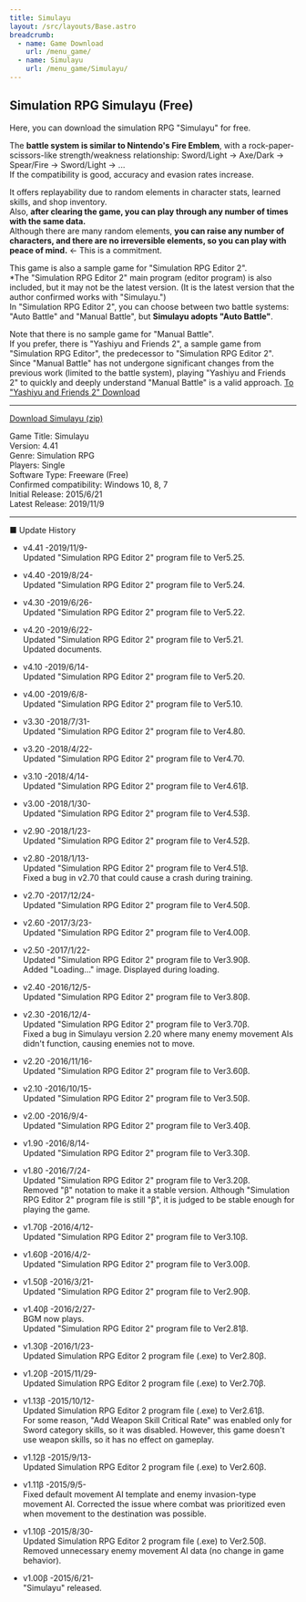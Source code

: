 ```yaml
---
title: Simulayu
layout: /src/layouts/Base.astro
breadcrumb:
  - name: Game Download
    url: /menu_game/
  - name: Simulayu
    url: /menu_game/Simulayu/
---
```


## Simulation RPG Simulayu (Free)

Here, you can download the simulation RPG "Simulayu" for free.  

The **battle system is similar to Nintendo's Fire Emblem**, with a rock-paper-scissors-like strength/weakness relationship: Sword/Light → Axe/Dark → Spear/Fire → Sword/Light → ...  
If the compatibility is good, accuracy and evasion rates increase.  

It offers replayability due to random elements in character stats, learned skills, and shop inventory.  
Also, **after clearing the game, you can play through any number of times with the same data.**  
Although there are many random elements, **you can raise any number of characters, and there are no irreversible elements, so you can play with peace of mind.** ← This is a commitment.  

This game is also a sample game for "Simulation RPG Editor 2".  
*The "Simulation RPG Editor 2" main program (editor program) is also included, but it may not be the latest version. (It is the latest version that the author confirmed works with "Simulayu.")  
In "Simulation RPG Editor 2", you can choose between two battle systems: "Auto Battle" and "Manual Battle", but **Simulayu adopts "Auto Battle"**.  

Note that there is no sample game for "Manual Battle".  
If you prefer, there is "Yashiyu and Friends 2", a sample game from "Simulation RPG Editor", the predecessor to "Simulation RPG Editor 2".  
Since "Manual Battle" has not undergone significant changes from the previous work (limited to the battle system), playing "Yashiyu and Friends 2" to quickly and deeply understand "Manual Battle" is a valid approach. [To "Yashiyu and Friends 2" Download](/en/menu_game/#NAKAMA2)  

---

[Download Simulayu (zip)](/soft/Simulayu/Simulayu.zip)  

Game Title: Simulayu  
Version: 4.41  
Genre: Simulation RPG  
Players: Single  
Software Type: Freeware (Free)  
Confirmed compatibility: Windows 10, 8, 7  
Initial Release: 2015/6/21  
Latest Release: 2019/11/9  

---

■ Update History  
- v4.41 -2019/11/9-  
Updated "Simulation RPG Editor 2" program file to Ver5.25.  
  
- v4.40 -2019/8/24-  
Updated "Simulation RPG Editor 2" program file to Ver5.24.  
  
- v4.30 -2019/6/26-  
Updated "Simulation RPG Editor 2" program file to Ver5.22.  
  
- v4.20 -2019/6/22-  
Updated "Simulation RPG Editor 2" program file to Ver5.21.  
Updated documents.  
  
- v4.10 -2019/6/14-  
Updated "Simulation RPG Editor 2" program file to Ver5.20.  
  
- v4.00 -2019/6/8-  
Updated "Simulation RPG Editor 2" program file to Ver5.10.  
  
- v3.30 -2018/7/31-  
Updated "Simulation RPG Editor 2" program file to Ver4.80.  
  
- v3.20 -2018/4/22-  
Updated "Simulation RPG Editor 2" program file to Ver4.70.  
  
- v3.10 -2018/4/14-  
Updated "Simulation RPG Editor 2" program file to Ver4.61β.  
  
- v3.00 -2018/1/30-  
Updated "Simulation RPG Editor 2" program file to Ver4.53β.  
  
- v2.90 -2018/1/23-  
Updated "Simulation RPG Editor 2" program file to Ver4.52β.  
  
- v2.80 -2018/1/13-  
Updated "Simulation RPG Editor 2" program file to Ver4.51β.  
Fixed a bug in v2.70 that could cause a crash during training.  
  
- v2.70 -2017/12/24-  
Updated "Simulation RPG Editor 2" program file to Ver4.50β.  
  
- v2.60 -2017/3/23-  
Updated "Simulation RPG Editor 2" program file to Ver4.00β.  
  
- v2.50 -2017/1/22-  
Updated "Simulation RPG Editor 2" program file to Ver3.90β.  
Added "Loading..." image. Displayed during loading.  
  
- v2.40 -2016/12/5-  
Updated "Simulation RPG Editor 2" program file to Ver3.80β.  
  
- v2.30 -2016/12/4-  
Updated "Simulation RPG Editor 2" program file to Ver3.70β.  
Fixed a bug in Simulayu version 2.20 where many enemy movement AIs didn't function, causing enemies not to move.  
  
- v2.20 -2016/11/16-  
Updated "Simulation RPG Editor 2" program file to Ver3.60β.  
  
- v2.10 -2016/10/15-  
Updated "Simulation RPG Editor 2" program file to Ver3.50β.  
  
- v2.00 -2016/9/4-  
Updated "Simulation RPG Editor 2" program file to Ver3.40β.  
  
- v1.90 -2016/8/14-  
Updated "Simulation RPG Editor 2" program file to Ver3.30β.  
  
- v1.80 -2016/7/24-  
Updated "Simulation RPG Editor 2" program file to Ver3.20β.  
Removed "β" notation to make it a stable version. Although "Simulation RPG Editor 2" program file is still "β", it is judged to be stable enough for playing the game.  
  
- v1.70β -2016/4/12-  
Updated "Simulation RPG Editor 2" program file to Ver3.10β.  
  
- v1.60β -2016/4/2-  
Updated "Simulation RPG Editor 2" program file to Ver3.00β.  
  
- v1.50β -2016/3/21-  
Updated "Simulation RPG Editor 2" program file to Ver2.90β.  
  
- v1.40β -2016/2/27-  
BGM now plays.  
Updated "Simulation RPG Editor 2" program file to Ver2.81β.  
  
- v1.30β -2016/1/23-  
Updated Simulation RPG Editor 2 program file (.exe) to Ver2.80β.  
  
- v1.20β -2015/11/29-  
Updated Simulation RPG Editor 2 program file (.exe) to Ver2.70β.  
  
- v1.13β -2015/10/12-  
Updated Simulation RPG Editor 2 program file (.exe) to Ver2.61β.  
For some reason, "Add Weapon Skill Critical Rate" was enabled only for Sword category skills, so it was disabled. However, this game doesn't use weapon skills, so it has no effect on gameplay.  
  
- v1.12β -2015/9/13-  
Updated Simulation RPG Editor 2 program file (.exe) to Ver2.60β.  
  
- v1.11β -2015/9/5-  
Fixed default movement AI template and enemy invasion-type movement AI. Corrected the issue where combat was prioritized even when movement to the destination was possible.  
  
- v1.10β -2015/8/30-  
Updated Simulation RPG Editor 2 program file (.exe) to Ver2.50β.  
Removed unnecessary enemy movement AI data (no change in game behavior).  
  
- v1.00β -2015/6/21-  
"Simulayu" released.